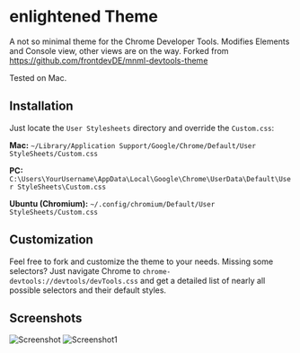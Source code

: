 # enlightened Theme
A not so minimal theme for the Chrome Developer Tools.
Modifies Elements and Console view, other views are on the way.
Forked from https://github.com/frontdevDE/mnml-devtools-theme

Tested on Mac.

## Installation 
Just locate the `User Stylesheets` directory and override the `Custom.css`:

**Mac:** `~/Library/Application Support/Google/Chrome/Default/User StyleSheets/Custom.css`

**PC:** `C:\Users\YourUsername\AppData\Local\Google\Chrome\UserData\Default\User StyleSheets\Custom.css`

**Ubuntu (Chromium):** `~/.config/chromium/Default/User StyleSheets/Custom.css`

## Customization
Feel free to fork and customize the theme to your needs. Missing some selectors? Just navigate Chrome to `chrome-devtools://devtools/devTools.css` and get a detailed list of nearly all possible selectors and their default styles.

## Screenshots
![Screenshot](https://raw.github.com/vincentmac/enlightened-devtools-theme/master/ressources/screenshot.png)
![Screenshot1](https://raw.github.com/vincentmac/enlightened-devtools-theme/master/ressources/screenshot1.png)